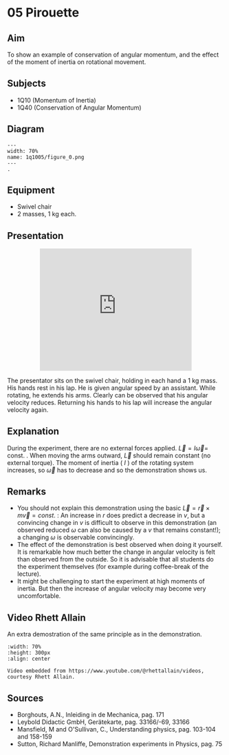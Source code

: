 # 05 Pirouette   
  
## Aim   
 To show an example of conservation of angular momentum, and the effect of the moment of inertia on rotational movement.    
  
## Subjects   
* 1Q10 (Momentum of Inertia)
* 1Q40 (Conservation of Angular Momentum)   

## Diagram
    
```{figure} figures/figure_0.png  
---  
width: 70%  
name: 1q1005/figure_0.png  
---  
. 
```
     
  
## Equipment  
- Swivel chair
- 2 masses, $1 \mathrm{~kg}$ each.
     
  
## Presentation

<div style="display: flex; justify-content: center;">
    <div style="position: relative; width: 70%; height: 0; padding-bottom: 56.25%;">
        <iframe
            src="https://www.youtube.com/embed/TpvL20gy_bQ?si=E_omtbgGepdnpCPd"
            style="position: absolute; top: 0; left: 0; width: 100%; height: 100%;"
            frameborder="0"
            allow="accelerometer; autoplay; clipboard-write; encrypted-media; gyroscope; picture-in-picture"
            allowfullscreen
        ></iframe>
    </div>
</div>

The presentator sits on the swivel chair, holding in each hand a $1 \mathrm{~kg}$ mass. His hands rest in his lap. He is given angular speed by an assistant. While rotating, he extends his arms. Clearly can be observed that his angular velocity reduces. Returning his hands to his lap will increase the angular velocity again.    
  
## Explanation   
During the experiment, there are no external forces applied. $\vec{L}=I \vec{\omega}=$ const. . When moving the arms outward, $\vec{L}$ should remain constant (no external torque). The moment of inertia ( $I$ ) of the rotating system increases, so $\vec{\omega}$ has to decrease and so the demonstration shows us.
  
## Remarks
- You should not explain this demonstration using the basic $\vec{L}=\vec{r} \times m \vec{v}= const.$ : An increase in $r$ does predict a decrease in $v$, but a convincing change in $v$ is difficult to observe in this demonstration (an observed reduced $\omega$ can also be caused by a $v$ that remains constant!); a changing $\omega$ is observable convincingly.
- The effect of the demonstration is best observed when doing it yourself. It is remarkable how much better the change in angular velocity is felt than observed from the outside. So it is advisable that all students do the experiment themselves (for example during coffee-break of the lecture).
- It might be challenging to start the experiment at high moments of inertia. But then the increase of angular velocity may become very uncomfortable.

## Video Rhett Allain
An extra demostration of the same principle as in the demonstration.

```{iframe} https://www.youtube.com/watch?v=jRYAl-mSibs
:width: 70%
:height: 300px
:align: center

Video embedded from https://www.youtube.com/@rhettallain/videos, courtesy Rhett Allain.
```
  
## Sources
 *  Borghouts, A.N., Inleiding in de Mechanica, pag. 171 
 *  Leybold Didactic GmbH, Gerätekarte, pag. 33166/-69, 33166 
 *  Mansfield, M and O'Sullivan, C., Understanding physics, pag. 103-104 and 158-159 
 *  Sutton, Richard Manliffe, Demonstration experiments in Physics, pag. 75
 
